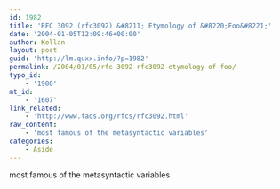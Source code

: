 ```yaml
---
id: 1982
title: 'RFC 3092 (rfc3092) &#8211; Etymology of &#8220;Foo&#8221;'
date: '2004-01-05T12:09:46+00:00'
author: Kellan
layout: post
guid: 'http://lm.quxx.info/?p=1982'
permalink: /2004/01/05/rfc-3092-rfc3092-etymology-of-foo/
typo_id:
    - '1980'
mt_id:
    - '1607'
link_related:
    - 'http://www.faqs.org/rfcs/rfc3092.html'
raw_content:
    - 'most famous of the metasyntactic variables'
categories:
    - Aside
---
```


most famous of the metasyntactic variables